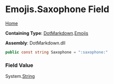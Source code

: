 # Emojis\.Saxophone Field

[Home](../../../README.md)

**Containing Type**: [DotMarkdown](../../README.md)\.[Emojis](../README.md)

**Assembly**: DotMarkdown\.dll

```csharp
public const string Saxophone = ":saxophone:"
```

### Field Value

System\.[String](https://docs.microsoft.com/en-us/dotnet/api/system.string)